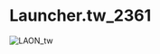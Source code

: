 # Launcher.tw_2361
![LAON_tw](https://github.com/MyPuppy/Launcher.tw_2361/assets/83522007/67eee382-cae7-4bde-a1c9-0bbbe9cf5121)
